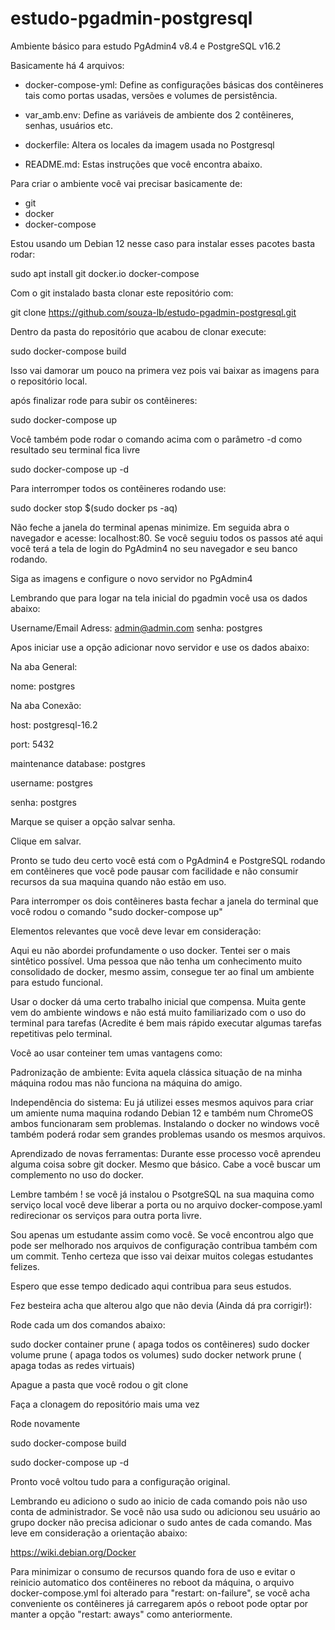 # estudo-pgadmin-postgresql
Ambiente básico para estudo PgAdmin4 v8.4  e PostgreSQL v16.2

Basicamente há 4 arquivos:

* docker-compose-yml: Define as configurações básicas dos contêineres tais como portas
usadas, versões e volumes de persistência.

* var_amb.env: Define as variáveis de ambiente dos 2 contêineres, senhas, usuários etc.

* dockerfile: Altera os locales da imagem usada no Postgresql

* README.md: Estas instruções que você encontra abaixo.

Para criar o ambiente você vai precisar basicamente de:

* git
* docker
* docker-compose

Estou usando um Debian 12 nesse caso para instalar esses pacotes
basta rodar:

sudo apt install git docker.io docker-compose

Com o git instalado basta clonar este repositório com:

git clone https://github.com/souza-lb/estudo-pgadmin-postgresql.git

Dentro da pasta do repositório que acabou de clonar execute:

sudo docker-compose build

Isso vai damorar um pouco na primera vez pois vai baixar as imagens para o repositório local.

após finalizar rode para subir os contêineres:

sudo docker-compose up

Você também pode rodar o comando acima com o parâmetro -d como resultado seu terminal fica livre

sudo docker-compose up -d

Para interromper todos os contêineres rodando use:

sudo docker stop $(sudo docker ps -aq)

Não feche a janela do terminal apenas minimize. 
Em seguida abra o navegador e acesse: localhost:80.
Se você seguiu todos os passos até aqui você terá a tela de login do PgAdmin4 no seu navegador e seu banco rodando.

Siga as imagens e configure o novo servidor no PgAdmin4

Lembrando que para logar na tela inicial do pgadmin você usa os dados abaixo:

Username/Email Adress: admin@admin.com
senha: postgres

Apos iniciar use a opção adicionar novo servidor e use os dados abaixo:

Na aba General:

nome: postgres

Na aba Conexão:

host: postgresql-16.2

port: 5432

maintenance database: postgres

username: postgres

senha: postgres

Marque se quiser a opção salvar senha.

Clique em salvar.

Pronto se tudo deu certo você está com o PgAdmin4 e PostgreSQL rodando em contêineres
que você pode pausar com facilidade e não consumir recursos da sua maquina quando 
não estão em uso.

Para interromper os dois contêineres basta fechar a janela do terminal que você rodou
o comando "sudo docker-compose up"

Elementos relevantes que você deve levar em consideração:

Aqui eu não abordei profundamente o uso docker. Tentei ser o mais sintêtico possível.
Uma pessoa que não tenha um conhecimento muito consolidado de docker, mesmo assim, consegue
ter ao final um ambiente para estudo funcional.

Usar o docker dá uma certo trabalho inicial que compensa. Muita gente vem do ambiente windows e
não está muito familiarizado com o uso do terminal para tarefas (Acredite é bem mais rápido executar 
algumas tarefas repetitivas pelo terminal.

Você ao usar conteiner tem umas vantagens como:

Padronização de ambiente: Evita aquela clássica situação de na minha máquina rodou mas não
funciona na máquina do amigo.

Independência do sistema: Eu já utilizei esses mesmos aquivos para criar um amiente numa maquina
rodando Debian 12 e também num ChromeOS ambos funcionaram sem problemas. Instalando o docker no windows
você também poderá rodar sem grandes problemas usando os mesmos arquivos.

Aprendizado de novas ferramentas: Durante esse processo você aprendeu alguma coisa sobre git
docker. Mesmo que básico. Cabe a você buscar um complemento no uso do docker.


Lembre também ! se você já instalou o PsotgreSQL na sua maquina como serviço local você deve liberar 
a porta ou no arquivo docker-compose.yaml redirecionar os serviços para outra porta livre.

Sou apenas um estudante assim como você. Se você encontrou algo que pode ser melhorado nos arquivos 
de configuração contribua também com um commit. Tenho certeza que isso vai deixar muitos colegas estudantes felizes.

Espero que esse tempo dedicado aqui contribua para seus estudos.

Fez besteira acha que alterou algo que não devia (Ainda dá pra corrigir!):

Rode cada um dos comandos abaixo:

sudo docker container prune ( apaga todos os contêineres)
sudo docker volume prune ( apaga todos os volumes)
sudo docker network prune ( apaga todas as redes virtuais)

Apague a pasta que você rodou o git clone

Faça a clonagem do repositório mais uma vez

Rode novamente

sudo docker-compose build

sudo docker-compose up -d

Pronto você voltou tudo para a configuração original.


Lembrando eu adiciono o sudo ao inicio de cada comando pois não uso conta de administrador. Se você não usa sudo ou adicionou seu usuário ao grupo docker não precisa adicionar o sudo antes de cada comando. Mas leve em consideração a orientação abaixo:

https://wiki.debian.org/Docker

Para minimizar o consumo de recursos quando fora de uso e evitar o reinicio automatico dos contêineres
no reboot da máquina, o arquivo docker-compose.yml foi alterado para "restart: on-failure", se você acha conveniente
os contêineres já carregarem após o reboot pode optar por manter a opção "restart: aways" como anteriormente.
